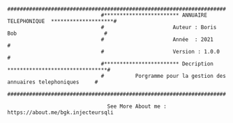                                   ######################################################################
                                  #************************ ANNUAIRE TELEPHONIQUE  ********************#
                                  #                      Auteur : Boris Bob                            #
                                  #                      Année  : 2021                                 #
                                  #                      Version : 1.0.0                               #
                                  #************************ Decription ********************************#
                                  #          Porgramme pour la gestion des annuaires telephoniques     #
                                  ######################################################################
                                  
                                    See More About me : https://about.me/bgk.injecteursqli
